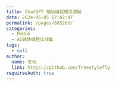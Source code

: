 ```yaml
---
title: ChatGPT 辅助编程概念讲解
date: 2024-06-05 17:42:47
permalink: /pages/6852bb/
categories: 
  - PmHub
  - AI辅助编程实战篇
tags: 
  - null
author: 
  name: 苍何
  link: https://github.com/freestylefly
requiresAuth: true
---
```

